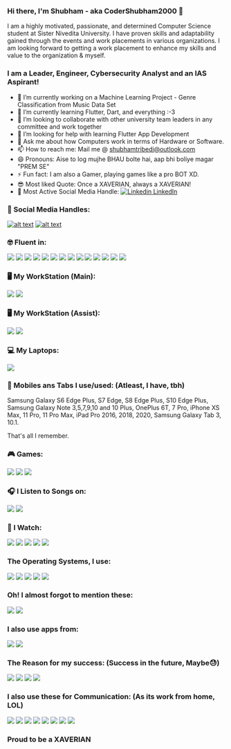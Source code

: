 ### Hi there, I'm Shubham - aka CoderShubham2000 👋

I am a highly motivated, passionate, and determined Computer Science student at Sister Nivedita University. I have proven skills and adaptability gained through the events and work placements in various organizations. I am looking forward to getting a work placement  to enhance my skills and value to the organization & myself. 


### I am a Leader, Engineer, Cybersecurity Analyst and an IAS Aspirant!

- 🔭 I’m currently working on a Machine Learning Project - Genre Classification from Music Data Set
- 🌱 I’m currently learning Flutter, Dart, and everything :-3
- 👯 I’m looking to collaborate with other university team leaders in any committee and work together
- 🤔 I’m looking for help with learning Flutter App Development
- 💬 Ask me about how Computers work in terms of Hardware or Software.
- 📫 How to reach me: Mail me @ shubhamtribedi@outlook.com
- 😄 Pronouns: Aise to log mujhe BHAU bolte hai, aap bhi boliye magar "PREM SE"
- ⚡ Fun fact: I am also a Gamer, playing games like a pro BOT XD.
- 😎 Most liked Quote: Once a XAVERIAN, always a XAVERIAN!
- 👾 Most Active Social Media Handle:  [![Linkedin](https://i.stack.imgur.com/gVE0j.png) LinkedIn](https://www.linkedin.com/in/shubham-tribedi)
&nbsp;

### 🧐 Social Media Handles:
[![alt text][1.1]][1]
[![alt text][2.1]][2]

[1.1]: http://i.imgur.com/tXSoThF.png (twitter icon with padding)
[2.1]: http://i.imgur.com/P3YfQoD.png (facebook icon with padding)

[1]: https://twitter.com/shubham_tribedi
[2]: https://www.facebook.com/shubham.tribedi

### 🤓 Fluent in: 
<img src="https://img.shields.io/badge/C%23-239120?style=for-the-badge&logo=c-sharp&logoColor=white" /> <img src="https://img.shields.io/badge/Python-3776AB?style=for-the-badge&logo=python&logoColor=white" /> <img src="https://img.shields.io/badge/HTML-239120?style=for-the-badge&logo=html5&logoColor=white" /> <img src="https://img.shields.io/badge/CSS-239120?&style=for-the-badge&logo=css3&logoColor=white" /> <img src="https://img.shields.io/badge/JavaScript-F7DF1E?style=for-the-badge&logo=javascript&logoColor=black" /> <img src="https://img.shields.io/badge/HTML5-E34F26?style=for-the-badge&logo=html5&logoColor=white" /> <img src="https://img.shields.io/badge/C-00599C?style=for-the-badge&logo=c&logoColor=white" /> <img src="https://img.shields.io/badge/C%2B%2B-00599C?style=for-the-badge&logo=c%2B%2B&logoColor=white" /> <img src="https://img.shields.io/badge/R-276DC3?style=for-the-badge&logo=r&logoColor=white" /> <img src="https://img.shields.io/badge/Ruby-CC342D?style=for-the-badge&logo=ruby&logoColor=white" /> <img src="https://img.shields.io/badge/Dart-0175C2?style=for-the-badge&logo=dart&logoColor=white" /> <img src="https://img.shields.io/badge/Flutter-02569B?style=for-the-badge&logo=flutter&logoColor=white" /> <img src="https://img.shields.io/badge/MySQL-00000F?style=for-the-badge&logo=mysql&logoColor=white" /> <img src="https://img.shields.io/badge/Microsoft-666666?style=for-the-badge&logo=microsoft&logoColor=white" />

### 🖥 My WorkStation (Main):
<img src="https://img.shields.io/badge/NVIDIA-GeForce RTX 2070 SUPER-76B900?style=for-the-badge&logo=nvidia&logoColor=white" /> <img src="https://img.shields.io/badge/AMD-Ryzen_7_3800X-ED1C24?style=for-the-badge&logo=amd&logoColor=white" />

### 🖥 My WorkStation (Assist):
<img src="https://img.shields.io/badge/AMD-Radeon_RX_460-ED1C24?style=for-the-badge&logo=amd&logoColor=white" /> <img src="https://img.shields.io/badge/AMD-Ryzen_5_1400-ED1C24?style=for-the-badge&logo=amd&logoColor=white" />


### 💻 My Laptops:
<img src="https://img.shields.io/badge/Apple-MacBook_Pro_2018-999999?style=for-the-badge&logo=apple&logoColor=white"/> 

### 📱 Mobiles ans Tabs I use/used: (Atleast, I have, tbh)
Samsung Galaxy S6 Edge Plus, S7 Edge, S8 Edge Plus, S10 Edge Plus, 
Samsung Galaxy Note 3,5,7,9,10 and 10 Plus, 
OnePlus 6T, 7 Pro, 
iPhone XS Max, 11 Pro, 11 Pro Max, 
iPad Pro 2016, 2018, 2020, 
Samsung Galaxy Tab 3, 10.1.

That's all I remember.

### 🎮 Games:
<img src="https://img.shields.io/badge/Steam-000000?style=for-the-badge&logo=steam&logoColor=white"/>  <img src="https://img.shields.io/badge/Counter_Strike-000000?style=for-the-badge&logo=counter-strike&logoColor=white"/> <img src="https://img.shields.io/badge/VALORANT-000000?style=for-the-badge&logo=counter-strike&logoColor=blue"/> 

### 🎧 I Listen to Songs on:
<img src="https://img.shields.io/badge/Spotify-1ED760?&style=for-the-badge&logo=spotify&logoColor=white"/>  <img src="https://img.shields.io/badge/YouTube_Music-FF0000?style=for-the-badge&logo=youtube-music&logoColor=white"/> 

### 🎥 I Watch:
<img src="https://img.shields.io/badge/YouTube-FF0000?style=for-the-badge&logo=youtube&logoColor=white"/>  <img src="https://img.shields.io/badge/Twitch-9146FF?style=for-the-badge&logo=twitch&logoColor=white"/>  <img src="https://img.shields.io/badge/YouTube_Gaming-FF0000?style=for-the-badge&logo=youtube-gaming&logoColor=white"/>  <img src="https://img.shields.io/badge/Facebook_Gaming-005FED?style=for-the-badge&logo=facebook-gaming&logoColor=white"/>  <img src="https://img.shields.io/badge/Netflix-E50914?style=for-the-badge&logo=netflix&logoColor=white"/> 

### The Operating Systems, I use:
<img src="https://img.shields.io/badge/Android-3DDC84?style=for-the-badge&logo=android&logoColor=white"/>  <img src="https://img.shields.io/badge/iOS-000000?style=for-the-badge&logo=ios&logoColor=white"/>  <img src="https://img.shields.io/badge/Windows-0078D6?style=for-the-badge&logo=windows&logoColor=white"/>  <img src="https://img.shields.io/badge/Ubuntu-E95420?style=for-the-badge&logo=ubuntu&logoColor=white"/>  <img src="https://img.shields.io/badge/Linux_Mint-87CF3E?style=for-the-badge&logo=linux-mint&logoColor=white"/> 

### Oh! I almost forgot to mention these:
<img src="https://img.shields.io/badge/Windows_95-008080?style=for-the-badge&logo=windows-95&logoColor=white"/>  <img src="https://img.shields.io/badge/Windows_XP-003399?style=for-the-badge&logo=windows-xp&logoColor=white"/> 

### I also use apps from:
<img src="https://img.shields.io/badge/Google_Play-414141?style=for-the-badge&logo=google-play&logoColor=white"/>  <img src="https://img.shields.io/badge/App_Store-0D96F6?style=for-the-badge&logo=app-store&logoColor=white"/> 

### The Reason for my success: (Success in the future, Maybe😓)
<img src="https://img.shields.io/badge/GitHub-100000?style=for-the-badge&logo=github&logoColor=white"/>  <img src="https://img.shields.io/badge/Reddit-FF4500?style=for-the-badge&logo=reddit&logoColor=white"/>  <img src="https://img.shields.io/badge/XDA_Developers-F59812?style=for-the-badge&logo=xda-developers&logoColor=white"/>  <img src="https://img.shields.io/badge/Stack_Overflow-FE7A16?style=for-the-badge&logo=stack-overflow&logoColor=white"/> 

### I also use these for Communication: (As its work from home, LOL)
<img src="https://img.shields.io/badge/Discord-7289DA?style=for-the-badge&logo=discord&logoColor=white"/> <img src="https://img.shields.io/badge/Microsoft_Teams-6264A7?style=for-the-badge&logo=microsoft-teams&logoColor=white"/> <img src="https://img.shields.io/badge/Zoom-2D8CFF?style=for-the-badge&logo=zoom&logoColor=white"/> 
<img src="https://img.shields.io/badge/WhatsApp-25D366?style=for-the-badge&logo=whatsapp&logoColor=white"/> 
<img src="https://img.shields.io/badge/Telegram-2CA5E0?style=for-the-badge&logo=telegram&logoColor=white"/> 
<img src="https://img.shields.io/badge/Gmail-D14836?style=for-the-badge&logo=gmail&logoColor=white"/> 
<img src="https://img.shields.io/badge/Messenger-00B2FF?style=for-the-badge&logo=messenger&logoColor=white"/> 
<img src="https://img.shields.io/badge/Microsoft_Outlook-0078D4?style=for-the-badge&logo=microsoft-outlook&logoColor=white"/> 

### Proud to be a XAVERIAN
